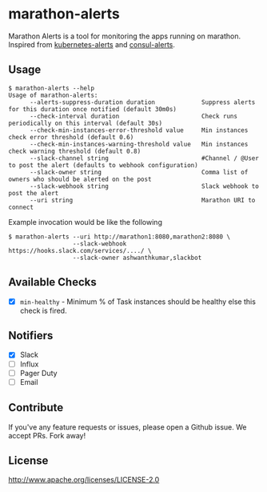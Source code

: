 # marathon-alerts

Marathon Alerts is a tool for monitoring the apps running on marathon. Inspired from [kubernetes-alerts](https://github.com/AcalephStorage/kubernetes-alerts) and [consul-alerts](https://github.com/AcalephStorage/consul-alerts).

## Usage
```
$ marathon-alerts --help
Usage of marathon-alerts:
      --alerts-suppress-duration duration             Suppress alerts for this duration once notified (default 30m0s)
      --check-interval duration                       Check runs periodically on this interval (default 30s)
      --check-min-instances-error-threshold value     Min instances check error threshold (default 0.6)
      --check-min-instances-warning-threshold value   Min instances check warning threshold (default 0.8)
      --slack-channel string                          #Channel / @User to post the alert (defaults to webhook configuration)
      --slack-owner string                            Comma list of owners who should be alerted on the post
      --slack-webhook string                          Slack webhook to post the alert
      --uri string                                    Marathon URI to connect
```

Example invocation would be like the following
```
$ marathon-alerts --uri http://marathon1:8080,marathon2:8080 \
                  --slack-webhook https://hooks.slack.com/services/..../ \
                  --slack-owner ashwanthkumar,slackbot
```

## Available Checks
- [x] `min-healthy` - Minimum % of Task instances should be healthy else this check is fired.

## Notifiers
- [x] Slack
- [ ] Influx
- [ ] Pager Duty
- [ ] Email

## Contribute
If you've any feature requests or issues, please open a Github issue. We accept PRs. Fork away!

## License
http://www.apache.org/licenses/LICENSE-2.0
